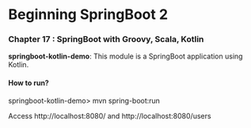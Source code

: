 # Beginning SpringBoot 2


### Chapter 17 : SpringBoot with Groovy, Scala, Kotlin

**springboot-kotlin-demo**: This module is a SpringBoot application using Kotlin.

#### How to run?

springboot-kotlin-demo> mvn spring-boot:run

Access http://localhost:8080/ and http://localhost:8080/users
